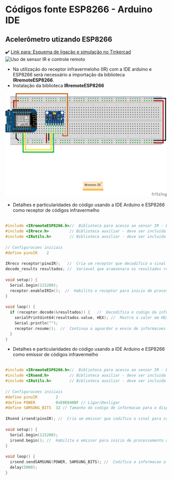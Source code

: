# Códigos fonte ESP8266 - Arduino IDE

Acelerômetro utizando ESP8266
------

:heavy_check_mark: [Link para: Esquema de ligação e simulação no Tinkercad](https://www.tinkercad.com/things/0rbIx4AF0Nc)
![Uso de sensor IR e controle remoto](https://csg.tinkercad.com/things/0rbIx4AF0Nc/t725.png?rev=1541075331212000000&s=d10c875abfeb46cf1f059a8de10aafd7&v=1&type=circuits)

* Na utilização do receptor infravermeloho (IR) com a IDE arduino e ESP8266 será necessário a importação da biblioteca **IRremoteESP8266**.
* Instalação da biblioteca **IRremoteESP8266**

![Instalação IRremoteESP8266](../../../Imagens/D1-mini_MCU6050_bb.png)

* Detalhes e particularidades do código usando a IDE Arduino e ESP8266 como receptor de códigos infravermelho

```c++

#include <IRremoteESP8266.h>//  Biblioteca para acesso ao sensor IR - ESP8266
#include <IRrecv.h>         // Biblioteca auxiliar - deve ser incluida junto com a IRremoteESP8266
#include <IRutils.h>        // Biblioteca auxiliar - deve ser incluida junto com a IRremoteESP8266

// Configuracoes iniciais
#define pinoIR    2

IRrecv receptor(pinoIR);   //  Cria um receptor que decodifica o sinal do sensor IR - codigos do controle remoto
decode_results resultados; //  Variavel que aramzenara os resultados recebidos

void setup() {
  Serial.begin(115200);
  receptor.enableIRIn();  //  Habilita o receptor para inicio de processamento dos codigos recebidos do emissor IR
}

void loop() {
  if (receptor.decode(&resultados)) {   //  Decodifica o codigo da informacao enviada pelo emissor IR
    serialPrintUint64(resultados.value, HEX); //  Mostra o valor em HEX do resultado recebido
    Serial.println("");
    receptor.resume();  //  Continua a aguardar o envio de informacoes peso emissor IR
  }
}

```

* Detalhes e particularidades do código usando a IDE Arduino e ESP8266 como emissor de códigos infravermelho

```c++

#include <IRremoteESP8266.h>//  Biblioteca para acesso ao sensor IR - ESP8266
#include <IRsend.h>         // Biblioteca auxiliar - deve ser incluida junto com a IRremoteESP8266
#include <IRutils.h>        // Biblioteca auxiliar - deve ser incluida junto com a IRremoteESP8266

// Configuracoes iniciais
#define pinoIR        2
#define POWER         0xE0E040BF // Ligar/Desligar 
#define SAMSUNG_BITS  32 // Tamanho do codigo de informacao para o dispositivo Sansung

IRsend irsend(pinoIR); //  Cria um emissor que codifica o sinal para controle de dispositivos

void setup() {
  Serial.begin(115200);
  irsend.begin(); //  Habilita o emissor para inicio de processamento dos codigos a serem enviados
}

void loop() {
  irsend.sendSAMSUNG(POWER, SAMSUNG_BITS); //  Codifica a informacao a ser enviada para o receptor
  delay(5000);
}

```
